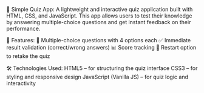 📘 Simple Quiz App:
  A lightweight and interactive quiz application built with HTML, CSS, and JavaScript.
  This app allows users to test their knowledge by answering multiple-choice questions and get instant feedback on their performance.

🚀 Features:
  📄 Multiple-choice questions with 4 options each
  ✅ Immediate result validation (correct/wrong answers)
  📊 Score tracking
  🔄 Restart option to retake the quiz

🛠️ Technologies Used:
  HTML5 – for structuring the quiz interface
  CSS3 – for styling and responsive design
  JavaScript (Vanilla JS) – for quiz logic and interactivity
